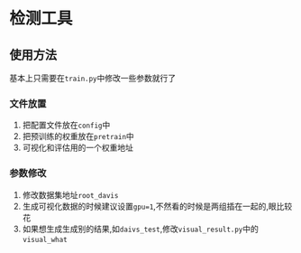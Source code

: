 # 检测工具
## 使用方法
基本上只需要在```train.py```中修改一些参数就行了
### 文件放置
1. 把配置文件放在```config```中
2. 把预训练的权重放在```pretrain```中
3. 可视化和评估用的一个权重地址
### 参数修改
1. 修改数据集地址```root_davis```
2. 生成可视化数据的时候建议设置```gpu=1```,不然看的时候是两组插在一起的,眼比较花
3. 如果想生成生成别的结果,如```daivs_test```,修改```visual_result.py```中的```visual_what```